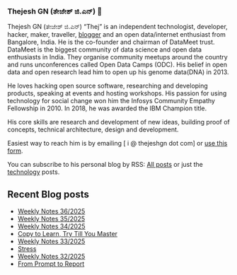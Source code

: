 ### Thejesh GN (ತೇಜೇಶ್ ಜಿ.ಎನ್) 👋

Thejesh GN (ತೇಜೇಶ್ ಜಿ.ಎನ್) “Thej” is an independent technologist, developer, hacker, maker, traveller, [blogger](https://thejeshgn.com/) and an open data/internet enthusiast from Bangalore, India. He is the co-founder and chairman of DataMeet trust. DataMeet is the biggest community of data science and open data enthusiasts in India. They organise community meetups around the country and runs unconferences called Open Data Camps (ODC). His belief in open data and open research lead him to open up his genome data(DNA) in 2013.

He loves hacking open source software, researching and developing products, speaking at events and hosting workshops. His passion for using technology for social change won him the Infosys Community Empathy Fellowship in 2010. In 2018, he was awarded the IBM Champion title.

His core skills are research and development of new ideas, building proof of concepts, technical architecture, design and development.

Easiest way to reach him is by emailing [ i @ thejeshgn dot com] or [use this form](https://thejeshgn.com/contact/).

You can subscribe to his personal blog by RSS: [All posts](https://feeds.thejeshgn.com/thejeshgn) or just the [technology](https://feeds.thejeshgn.com/technology) posts.

## Recent Blog posts
<!-- BLOG-POST-LIST:START -->
- [Weekly Notes 36/2025](https://thejeshgn.com/2025/09/05/weekly-notes-36-2025/)
- [Weekly Notes 35/2025](https://thejeshgn.com/2025/08/29/weekly-notes-35-2025/)
- [Weekly Notes 34/2025](https://thejeshgn.com/2025/08/22/weekly-notes-34-2025/)
- [Copy to Learn, Try Till You Master](https://thejeshgn.com/2025/08/20/copy-to-learn-try-till-you-master/)
- [Weekly Notes 33/2025](https://thejeshgn.com/2025/08/15/weekly-notes-33-2025/)
- [Stress](https://thejeshgn.com/2025/08/12/stress/)
- [Weekly Notes 32/2025](https://thejeshgn.com/2025/08/08/weekly-notes-32-2025/)
- [From Prompt to Report](https://thejeshgn.com/2025/08/06/from-prompt-to-report/)
<!-- BLOG-POST-LIST:END -->

